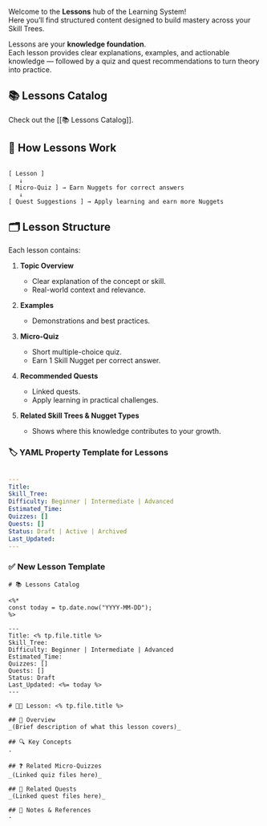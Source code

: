 Welcome to the **Lessons** hub of the Learning System!  
Here you’ll find structured content designed to build mastery across your Skill Trees.

Lessons are your **knowledge foundation**.  
Each lesson provides clear explanations, examples, and actionable knowledge — followed by a quiz and quest recommendations to turn theory into practice.

## 📚 Lessons Catalog

Check out the [[📚 Lessons Catalog]]. 

## 🔎 How Lessons Work

```plaintext

[ Lesson ] 
   ↓
[ Micro-Quiz ] → Earn Nuggets for correct answers
   ↓
[ Quest Suggestions ] → Apply learning and earn more Nuggets

```

## 🗂 Lesson Structure

Each lesson contains:

1. **Topic Overview**
    - Clear explanation of the concept or skill.
    - Real-world context and relevance.
    
2. **Examples**
    - Demonstrations and best practices.
    
3. **Micro-Quiz**
    - Short multiple-choice quiz.
    - Earn 1 Skill Nugget per correct answer.
    
4. **Recommended Quests**
    - Linked quests.
    - Apply learning in practical challenges.
    
5. **Related Skill Trees & Nugget Types**
    - Shows where this knowledge contributes to your growth.

### 🏷️ YAML Property Template for Lessons

```yaml

---
Title: 
Skill_Tree: 
Difficulty: Beginner | Intermediate | Advanced
Estimated_Time: 
Quizzes: []
Quests: []
Status: Draft | Active | Archived
Last_Updated: 
---

```


### ✅ New Lesson Template

```
# 📚 Lessons Catalog

<%*
const today = tp.date.now("YYYY-MM-DD");
%>

---
Title: <% tp.file.title %>
Skill_Tree: 
Difficulty: Beginner | Intermediate | Advanced
Estimated_Time: 
Quizzes: []
Quests: []
Status: Draft
Last_Updated: <%= today %>
---

# 🧑‍🏫 Lesson: <% tp.file.title %>

## 📝 Overview
_(Brief description of what this lesson covers)_

## 🔍 Key Concepts
- 

## ❓ Related Micro-Quizzes
_(Linked quiz files here)_

## 🎯 Related Quests
_(Linked quest files here)_

## 🧠 Notes & References
- 

```